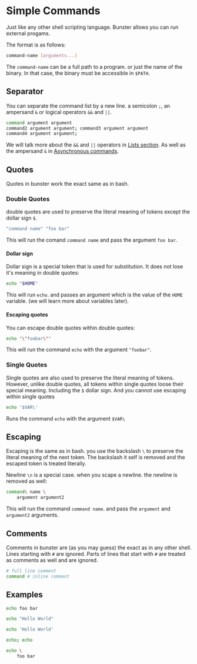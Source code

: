# Simple Commands

Just like any other shell scripting language. Bunster allows you can run external progams.

The format is as follows:

```sh
command-name [arguments...]
```

The `command-name` can be a full path to a program. or just the name of the binary. In that case, the binary must be accessible in `$PATH`.

## Separator

You can separate the command list by a new line. a semicolon `;`, an ampersand `&` or logical operators `&&` and `||`.

```sh
command argument argument
command2 argument argument; command3 argument argument
command4 argument argument;
```

We will talk more about the `&&` and `||` operators in [Lists section](/features/lists). As well as the ampersand `&` in [Asynchronous commands](/features/async-commands).

## Quotes

Quotes in bunster work the exact same as in bash.

### Double Quotes

double quotes are used to preserve the literal meaning of tokens except the dollar sign `$`.

```sh
"command name" "foo bar"
```

This will run the comand `command name` and pass the argument `foo bar`.

#### Dollar sign

Dollar sign is a special token that is used for substitution. It does not lose it's meaning in double quotes:

```sh
echo "$HOME"
```

This will run `echo`. and passes an argument which is the value of the `HOME` variable. (we will learn more about variables later).

#### Escaping quotes

You can escape double quotes within double quotes:

```sh
echo "\"foobar\""
```

This will run the command `echo` with the argument `"foobar"`.

### Single Quotes

Single quotes are also used to preserve the literal meaning of tokens. However, unlike double quotes, all tokens within single quotes loose their special meaning.
Including the `$` dollar sign. And you cannot use escaping within single quotes

```sh
echo '$VAR\'
```

Runs the command `echo` with the argument `$VAR\`

## Escaping

Escaping is the same as in bash. you use the backslash `\` to preserve the literal meaning of the next token.
The backslash it self is removed and the escaped token is treated literally.

Newline `\n` is a special case. when you scape a newline. the newline is removed as well:

```sh
command\ name \
    argument argument2
```

This will run the command `command name`. and pass the `argument` and `argument2` arguments.

## Comments

Comments in bunster are (as you may guess) the exact as in any other shell. Lines starting with `#` are ignored.
Parts of lines that start with `#` are treated as comments as well and are ignored.

```sh
# full line comment
command # inline comment
```

## Examples

```sh
echo foo bar

echo "Hello World"

echo 'Hello World'

echo; echo

echo \
    foo bar
```
